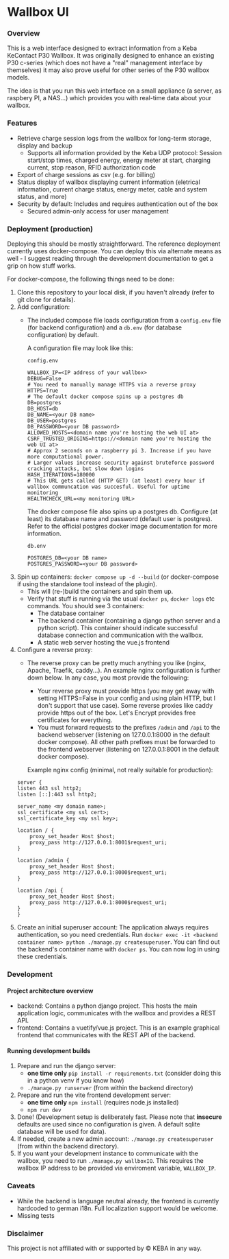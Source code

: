 # Wallbox UI

### Overview

This is a web interface designed to extract information from a Keba KeContact P30 Wallbox.
It was originally designed to enhance an existing P30 c-series
(which does not have a "real" management interface by themselves) it may also prove useful
for other series of the P30 wallbox models.

The idea is that you run this web interface on a small appliance (a server, as raspbery PI, a NAS...) which provides you
with real-time data about your wallbox.

### Features

- Retrieve charge session logs from the wallbox for long-term storage, display and backup
    - Supports all information provided by the Keba UDP protocol: Session start/stop times, charged energy, energy meter
      at start, charging current, stop reason, RFID authorization code
- Export of charge sessions as csv (e.g. for billing)
- Status display of wallbox displaying current information (eletrical information, current charge status, energy meter,
  cable and system status, and more)
- Security by default: Includes and requires authentication out of the box
    - Secured admin-only access for user management

### Deployment (production)

Deploying this should be mostly straightforward. The
reference deployment currently uses docker-compose. You can deploy this
via alternate means as well - I suggest reading through the development documentation
to get a grip on how stuff works.

For docker-compose, the following things need to be done:

1. Clone this repository to your local disk, if you haven't already (refer to git clone for details).
2. Add configuration:
    - The included compose file loads configuration from a `config.env` file (for backend configuration) and
      a `db.env` (for database configuration) by default.

      A configuration file may look like this:

      ``config.env``
        ```
        WALLBOX_IP=<IP address of your wallbox>
        DEBUG=False
        # You need to manually manage HTTPS via a reverse proxy
        HTTPS=True
        # The default docker compose spins up a postgres db
        DB=postgres
        DB_HOST=db
        DB_NAME=<your DB name>
        DB_USER=postgres
        DB_PASSWORD=<your DB password>
        ALLOWED_HOSTS=<domain name you're hosting the web UI at>
        CSRF_TRUSTED_ORIGINS=https://<domain name you're hosting the web UI at>
        # Approx 2 seconds on a raspberry pi 3. Increase if you have more computational power.
        # Larger values increase security against bruteforce password cracking attacks, but slow down logins
        HASH_ITERATIONS=180000
        # This URL gets called (HTTP GET) (at least) every hour if wallbox communcation was succesful. Useful for uptime monitoring
        HEALTHCHECK_URL=<my monitoring URL>
        ```

      The docker compose file also spins up a postgres db. Configure (at least) its database name and password (default user
      is postgres).
      Refer to the official postgres docker image documentation for more information.

      ``db.env``
      ```
      POSTGRES_DB=<your DB name>
      POSTGRES_PASSWORD=<your DB password>
      ```
3. Spin up containers: `docker compose up -d --build` (or docker-compose if using the standalone tool instead of the
   plugin).
    - This will (re-)build the containers and spin them up.
    - Verify that stuff is running via the usual `docker ps`, `docker logs` etc commands. You should see 3 containers:
        - The database container
        - The backend container (containing a django python server and a python script). This container should indicate
          successful database connection and communication with the wallbox.
        - A static web server hosting the vue.js frontend
4. Configure a reverse proxy:
    - The reverse proxy can be pretty much anything you like (nginx, Apache, Traefik, caddy...).
      An example nginx configuration is further down below. In any case, you most provide the following:
        - Your reverse proxy must provide https (you may get away with setting HTTPS=False in your config and using
          plain HTTP, but I don't support that use case). Some reverse proxies like caddy provide https out of the box.
          Let's Encrypt provides free certificates for everything.
        - You must forward requests to the prefixes `/admin` and `/api` to the backend webserver (listening on
          127.0.0.1:8000 in the default docker compose). All other path prefixes must be forwarded to the frontend
          webserver (listening on 127.0.0.1:8001 in the default docker compose).

      Example nginx config (minimal, not really suitable for production):
    ```
    server {
    listen 443 ssl http2;
    listen [::]:443 ssl http2;
    
    server_name <my domain name>;
    ssl_certificate <my ssl cert>;
    ssl_certificate_key <my ssl key>;
    
    location / {
        proxy_set_header Host $host;
        proxy_pass http://127.0.0.1:8001$request_uri;
    }
    
    location /admin {
        proxy_set_header Host $host;
        proxy_pass http://127.0.0.1:8000$request_uri;
    }
    
    location /api {
        proxy_set_header Host $host;
        proxy_pass http://127.0.0.1:8000$request_uri;
    }
    }
    ```
5. Create an initial superuser account: The application always requires authentication, so you need credentials. Run
   ``docker exec -it <backend container name> python ./manage.py createsuperuser``. You can find out the backend's
   container name with ``docker ps``. You can now log in using these credentials.

### Development

#### Project architecture overview

- backend: Contains a python django project. This hosts the main application logic, communicates with the wallbox and
  provides a REST API.
- frontend: Contains a vuetify/vue.js project. This is an example graphical frontend that communicates with the REST API
  of the backend.

#### Running development builds

1. Prepare and run the django server:
    - **one time only** ``pip install -r requirements.txt`` (consider doing this in a python venv if you know how)
    - ``./manage.py runserver`` (from within the backend directory)
2. Prepare and run the vite frontend development server:
    - **one time only** ``npm install`` (requires node.js installed)
    - ``npm run dev``
3. Done! (Development setup is deliberately fast. Please note that **insecure** defaults are used since no configuration
   is given. A default sqlite database will be used for data).
4. If needed, create a new admin account: ``./manage.py createsuperuser`` (from within the backend directory).
5. If you want your development instance to communicate with the wallbox, you need to run ``./manage.py wallboxIO``.
   This requires the wallbox IP address to be provided via enviroment variable, ``WALLBOX_IP``.

### Caveats

- While the backend is language neutral already, the frontend is currently hardcoded to german i18n. Full localization
  support would be welcome.
- Missing tests

### Disclaimer

This project is not affiliated with or supported by © KEBA in any way.

